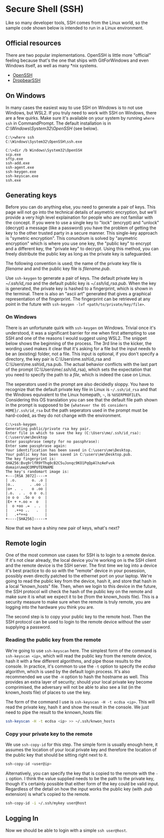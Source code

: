 
# Secure Shell (SSH)

Like so many developer tools, SSH comes from the Linux world, so the sample code shown below is intended to run in a Linux environment.

## Official resources

There are two popular implementations.  OpenSSH is little more "official" feeling because that's the one that ships with GitForWindows and even Windows itself, as well as many *nix systems.

- [OpenSSH](https://www.openssh.com/)
- [DropbearSSH](https://matt.ucc.asn.au/dropbear/dropbear.html)

## On Windows

In many cases the easiest way to use SSH on Windows is to not use Windows, but WSL2.  If you truly need to work with SSH on Windows, there are a few quirks.  Make sure it's available on your system by running `where ssh` in CommandPrompt.  The default installation is in *C:\Windows\System32\OpenSSH* (see below).

```
C:\>where ssh
C:\Windows\System32\OpenSSH\ssh.exe

C:\>dir /b Windows\System32\OpenSSH
scp.exe
sftp.exe
ssh-add.exe
ssh-agent.exe
ssh-keygen.exe
ssh-keyscan.exe
ssh.exe
```

## Generating keys

Before you can do anything else, you need to generate a pair of keys.  This page will not go into the technical details of asymetric encryption, but we'll provide a very high level explaination for people who are not familiar with the concept.  If you were to use a single key to "lock" (encrypt) and "unlock" (decrypt) a message (like a password) you have the problem of getting the key to the other trusted party in a secure manner.  This single-key approach is "symetric encryption".  This conundrum is solved by "asymetric encryption" which is where you use one key, the "public key" to encrypt and a different key, the "private key" to decrypt.  Using this method, you can freely distribute the public key as long as the private key is safeguarded.

The following convention is used; the name of the private key file is *filename* and and the public key file is *filename.pub*.

Use `ssh-keygen` to generate a pair of keys.  The default private key is *~/.ssh/id_rsa* and the default public key is *~/.ssh/id_rsa.pub*.  When the key is generated, the private key is hashed to a fingerprint, which is shown in the terminal.  There is also an "ascii art" generated that gives a graphical representation of the fingerprint.  The fingerprint can be retrieved at any point in the future with `ssh-keygen -lvf <path/to/private/key/file>`.

### On Windows

There is an unfortunate quirk with `ssh-keygen` on Windows.  Trivial once it's understood, it was a significant barrier for me when first attempting to use SSH and one of the reasons I would suggest using WSL2.  The snippet below shows the beginning of the process.  The 3rd line is the kicker, the wording used makes it clear that it's asking for a file but the input needs to be an (existing) folder, not a file.  This input is optional, if you don't specify a directory, the key pair is C:\Users\me\.ssh\id_rsa and C:\Users\me\.ssh\id_rsa.pub.  The actual behavior conflicts with the last part of the prompt (C:\Users\me/.ssh/id_rsa), which sets the expectation that you need to specify the path to a *file*, which is indeed the case on Linux.  

The seperators used in the prompt are also decidedly sloppy.  You have to recognize that the default private key file in Linux is `~/.ssh/id_rsa` and that the Windows equivalent to the Linux homepath, `~`, is `%USERPROFILE%`.  Considering this OS translation you can see that the default file path shown in the prompt is supposed to be `{whatever the OS considers HOME}/.ssh/id_rsa` but the path seperators used in the prompt must be hard-coded, as they do not change with the environment.

```
C:\>ssh-keygen
Generating public/private rsa key pair.
Enter file in which to save the key (C:\Users\me/.ssh/id_rsa): C:\users\me\Desktop
Enter passphrase (empty for no passphrase):
Enter same passphrase again:
Your identification has been saved in C:\users\me\Desktop.
Your public key has been saved in C:\users\me\Desktop.pub.
The key fingerprint is:
SHA256:Bvq9rlfR9YThq0cB2C5uJonqc9KO1PqQpAlhzAeFvok domain\me@COMPUTERNAME
The key's randomart image is:
+---[RSA 3072]----+
| .o.       o. .o |
|o..       . .oo .|
|o+ .  .    o .oo |
|.o.  . .  o o  o.|
|o o o  .So o  o  |
|E+ + +.oo =  o   |
|  o +oo .=  . .  |
|   .++o ..   .   |
|   .+*++o        |
+----[SHA256]-----+
```

Now that we have a shiny new pair of keys, what's next?

## Remote login

One of the most common use cases for SSH is to login to a remote device.  If it's not clear already, the local device you're working on is the SSH client and the remote device is the SSH server.  The first time we log into a device it's best practice to do so with the "remote" device in your posession, possibly even directly patched to the ethernet port on your laptop.  We're going to read the public key from the device, hash it, and store that hash in a local "known_hosts" file.  Then, when we login to this device in the future, the SSH protocol will check the hash of the public key on the remote and make sure it is what we expect it to be (from the known_hosts file).  This is a security measure to make sure when the remote is truly remote, you are logging into the hardware you think you are.

The second step is to copy your public key to the remote host.  Then the SSH protocol can be used to login to the remote device without the user supplying a password.

### Reading the public key from the remote 

We're going to use `ssh-keyscan` here.  The simplest form of the command is `ssh-keyscan <ip>`, which will read the public key from the remote device, hash it with a few different algorithms, and pipe those results to the console.  In practice, it's common to use the `-t` option to specify the *ecdsa* algorithm, which is used by the default login process.  It's also recommended we use the `-H` option to hash the hostname as well.  This provides an extra layer of security; should your local private key become comprimised, the adversary will not be able to also see a list (in the known_hosts file) of places to use the key.

The form of the command I use is `ssh-keyscan -H -t ecdsa <ip>`.  This will read the private key, hash it and show the result in the console.  We just need to pipe the result to the knnown_hosts file:

```bash
ssh-keyscan -H -t ecdsa <ip> >> ~/.ssh/knwon_hosts
```

### Copy your private key to the remote

We use `ssh-copy-id` for this step.  The simple form is usually enough here, it assumes the location of your local private key and therefore the location of the public key that should be sitting right next to it.

```bash
ssh-copy-id <user@ip>
```

Alternatively, you can specify the key that is copied to the remote with the `-i` option.  I think the value supplied needs to be the path to the private key, though it's certainly possible that either form of the key could be valid input.  Regardless of the detail on how the input works the public key (with *.pub* extension) is what's copied to the remote.    

```bash
ssh-copy-id -i ~/.ssh/mykey user@host
```

## Logging In

Now we should be able to login with a simple `ssh user@host`.
